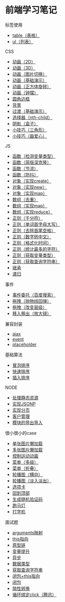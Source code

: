 # 前端学习笔记
标签使用
- [table（表格）](https://sunrui0217.github.io/learning-notes/标签使用/table（表格）/index.html)  
- [ul（列表）](https://sunrui0217.github.io/learning-notes/标签使用/ul（列表）/index.html)

CSS
- [动画（2D）](https://sunrui0217.github.io/learning-notes/CSS/动画（2D）.html)
- [动画（3D）](https://sunrui0217.github.io/learning-notes/CSS/动画（3D）.html)
- [动画（图片切换）](https://sunrui0217.github.io/learning-notes/CSS/动画（图片切换）.html)
- [动画（基础演示）](https://sunrui0217.github.io/learning-notes/CSS/动画（基础演示）.html)
- [动画（正方体旋转）](https://sunrui0217.github.io/learning-notes/CSS/动画（正方体旋转）.html)
- [动画（钟摆）](https://sunrui0217.github.io/learning-notes/CSS/动画（钟摆）.html)
- [圆角边框](https://sunrui0217.github.io/learning-notes/CSS/圆角边框.html)
- [背景](https://sunrui0217.github.io/learning-notes/CSS/背景.html)
- [过渡（基础演示）](https://sunrui0217.github.io/learning-notes/CSS/过渡（基础演示）.html)
- [选择器（nth-child）](https://sunrui0217.github.io/learning-notes/CSS/选择器（nth-child）.html)
- [阴影（盒子）](https://sunrui0217.github.io/learning-notes/CSS/阴影（盒子）.html)
- [小技巧（三角形）](https://sunrui0217.github.io/learning-notes/CSS/小技巧（三角形）.html)
- [小技巧（画爱心）](https://sunrui0217.github.io/learning-notes/CSS/小技巧（画爱心）.html)

JS
- [函数（检测变量类型）](https://github.com/sunrui0217/learning-notes/blob/master/JS/函数（检测变量类型）.js)
- [函数（简版深克隆）](https://github.com/sunrui0217/learning-notes/blob/master/JS/函数（简版深克隆）.js)
- [函数（节流）](https://github.com/sunrui0217/learning-notes/blob/master/JS/函数（节流）.js)
- [函数（防抖）](https://github.com/sunrui0217/learning-notes/blob/master/JS/函数（防抖）.js)
- [对象（实现create）](https://github.com/sunrui0217/learning-notes/blob/master/JS/对象（实现create）.js)
- [对象（实现new）](https://github.com/sunrui0217/learning-notes/blob/master/JS/对象（实现new）.js)
- [对象（实现map）](https://github.com/sunrui0217/learning-notes/blob/master/JS/对象（实现map）.js)
- [数组（去重）](https://github.com/sunrui0217/learning-notes/blob/master/JS/数组（去重）.js)
- [数组（实现map）](https://github.com/sunrui0217/learning-notes/blob/master/JS/数组（实现map）.js)
- [数组（实现reduce）](https://github.com/sunrui0217/learning-notes/blob/master/JS/数组（实现reduce）.js)
- [正则（千分符）](https://github.com/sunrui0217/learning-notes/blob/master/JS/正则（千分符）.js)
- [正则（单词首字母大写）](https://github.com/sunrui0217/learning-notes/blob/master/JS/正则（单词首字母大写）.js)
- [正则（去除首尾空格）](https://github.com/sunrui0217/learning-notes/blob/master/JS/正则（去除首尾空格）.js)
- [正则（数字转中文）](https://github.com/sunrui0217/learning-notes/blob/master/JS/正则（数字转中文）.js)
- [正则（格式化时间）](https://github.com/sunrui0217/learning-notes/blob/master/JS/正则（格式化时间）.js)
- [正则（统计最多的字符）](https://github.com/sunrui0217/learning-notes/blob/master/JS/正则（统计最多的字符）.js)
- [正则（获取变量类型）](https://github.com/sunrui0217/learning-notes/blob/master/JS/正则（获取变量类型）.js)
- [正则（获取查询字符串）](https://github.com/sunrui0217/learning-notes/blob/master/JS/正则（获取查询字符串）.js)
- [继承](https://github.com/sunrui0217/learning-notes/blob/master/JS/继承.js)
- [递归](https://github.com/sunrui0217/learning-notes/blob/master/JS/递归.js)

事件
- [事件委托（百度搜索）](https://sunrui0217.github.io/learning-notes/事件/事件委托（百度搜索）/index.html)
- [拖拽（抛物线回弹）](https://sunrui0217.github.io/learning-notes/事件/拖拽（抛物线回弹）/index.html)
- [拖拽（改变层级）](https://sunrui0217.github.io/learning-notes/事件/拖拽（改变层级）/index.html)
- [移入移出（放大镜）](https://sunrui0217.github.io/learning-notes/事件/移入移出（放大镜）/index.html)

兼容封装
- [ajax](https://sunrui0217.github.io/learning-notes/兼容封装/ajax.js)
- [event](https://sunrui0217.github.io/learning-notes/兼容封装/event.js)
- [placeholder](https://sunrui0217.github.io/learning-notes/兼容封装/placeholder.js)

基础算法
- [冒泡排序](https://github.com/sunrui0217/learning-notes/blob/master/基础算法/冒泡排序.js)
- [快速排序](https://github.com/sunrui0217/learning-notes/blob/master/基础算法/快速排序.js)
- [插入排序](https://github.com/sunrui0217/learning-notes/blob/master/基础算法/插入排序.js)

NODE
- [处理静态资源](https://github.com/sunrui0217/learning-notes/tree/master/NODE/处理静态资源)
- [实现JSONP](https://github.com/sunrui0217/learning-notes/tree/master/NODE/实现JSONP)
- [实现分页](https://github.com/sunrui0217/learning-notes/tree/master/NODE/实现分页)
- [客户管理](https://github.com/sunrui0217/learning-notes/tree/master/NODE/客户管理)
- [模块的导出导入](https://github.com/sunrui0217/learning-notes/tree/master/NODE/模块的导出导入)

很小很小的case
- [单张图片懒加载](https://sunrui0217.github.io/learning-notes/很小很小的case/图片懒加载/单张图片懒加载.html)
- [多张图片懒加载](https://sunrui0217.github.io/learning-notes/很小很小的case/图片懒加载/多张图片懒加载.html)
- [控制运动动画](https://sunrui0217.github.io/learning-notes/很小很小的case/控制运动动画/index.html)
- [菜单（多级）](https://sunrui0217.github.io/learning-notes/很小很小的case/菜单（多级）/index.html)
- [菜单（折叠）](https://sunrui0217.github.io/learning-notes/很小很小的case/菜单（折叠）/index.html)
- [轮播图（横向）](https://sunrui0217.github.io/learning-notes/很小很小的case/轮播图（横向）/index.html)
- [轮播图（淡入淡出）](https://sunrui0217.github.io/learning-notes/很小很小的case/轮播图（淡入淡出）/index.html)
- [选项卡](https://sunrui0217.github.io/learning-notes/很小很小的case/选项卡/index.html)
- [回到顶部](https://sunrui0217.github.io/learning-notes/很小很小的case/回到顶部.html)
- [生成随机验证码](https://sunrui0217.github.io/learning-notes/很小很小的case/生成随机验证码.html)
- [跑马灯](https://sunrui0217.github.io/learning-notes/很小很小的case/跑马灯.html)
- [打字机](https://sunrui0217.github.io/learning-notes/很小很小的case/打字机.html)

面试题
- [arguments映射](https://github.com/sunrui0217/learning-notes/tree/master/面试题/arguments映射)
- [this指向](https://github.com/sunrui0217/learning-notes/tree/master/面试题/this指向)
- [原型链](https://github.com/sunrui0217/learning-notes/tree/master/面试题/原型链)
- [变量提升](https://github.com/sunrui0217/learning-notes/tree/master/面试题/变量提升)
- [异步](https://github.com/sunrui0217/learning-notes/tree/master/面试题/异步)
- [数据类型](https://github.com/sunrui0217/learning-notes/tree/master/面试题/数据类型)
- [获取查询字符串](https://github.com/sunrui0217/learning-notes/tree/master/面试题/获取查询字符串)
- [闭包+this指向](https://github.com/sunrui0217/learning-notes/tree/master/面试题/闭包+this指向)
- [闭包](https://github.com/sunrui0217/learning-notes/tree/master/面试题/闭包)
- [隐性转换](https://github.com/sunrui0217/learning-notes/tree/master/面试题/隐性转换)
- [循环绑定click（腾讯）](https://github.com/sunrui0217/learning-notes/tree/master/面试题/循环绑定click（腾讯）.html)
